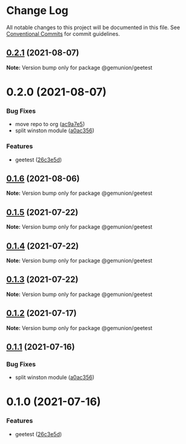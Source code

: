# Change Log

All notable changes to this project will be documented in this file.
See [Conventional Commits](https://conventionalcommits.org) for commit guidelines.

## [0.2.1](https://github.com/gemunion/common-packages/compare/@gemunion/geetest@0.2.0...@gemunion/geetest@0.2.1) (2021-08-07)

**Note:** Version bump only for package @gemunion/geetest





# 0.2.0 (2021-08-07)


### Bug Fixes

* move repo to org ([ac9a7e5](https://github.com/gemunion/common-packages/commit/ac9a7e51e47bf69ef30b19abbc67274405c13200))
* split winston module ([a0ac356](https://github.com/gemunion/common-packages/commit/a0ac356466cfa4ad8e9ff404c61d712131e5035e))


### Features

* geetest ([26c3e5d](https://github.com/gemunion/common-packages/commit/26c3e5dcfcb9ca8f5f508290f486a09262dff64c))





## [0.1.6](https://github.com/gemunion/common-packages/compare/@gemunion/geetest@0.1.5...@gemunion/geetest@0.1.6) (2021-08-06)

**Note:** Version bump only for package @gemunion/geetest





## [0.1.5](https://github.com/gemunion/common-packages/compare/@gemunion/geetest@0.1.4...@gemunion/geetest@0.1.5) (2021-07-22)

**Note:** Version bump only for package @gemunion/geetest





## [0.1.4](https://github.com/gemunion/common-packages/compare/@gemunion/geetest@0.1.3...@gemunion/geetest@0.1.4) (2021-07-22)

**Note:** Version bump only for package @gemunion/geetest





## [0.1.3](https://github.com/gemunion/common-packages/compare/@gemunion/geetest@0.1.2...@gemunion/geetest@0.1.3) (2021-07-22)

**Note:** Version bump only for package @gemunion/geetest





## [0.1.2](https://github.com/gemunion/common-packages/compare/@gemunion/geetest@0.1.1...@gemunion/geetest@0.1.2) (2021-07-17)

**Note:** Version bump only for package @gemunion/geetest





## [0.1.1](https://github.com/gemunion/common-packages/compare/@gemunion/geetest@0.1.0...@gemunion/geetest@0.1.1) (2021-07-16)


### Bug Fixes

* split winston module ([a0ac356](https://github.com/gemunion/common-packages/commit/a0ac356466cfa4ad8e9ff404c61d712131e5035e))





# 0.1.0 (2021-07-16)


### Features

* geetest ([26c3e5d](https://github.com/gemunion/common-packages/commit/26c3e5dcfcb9ca8f5f508290f486a09262dff64c))
